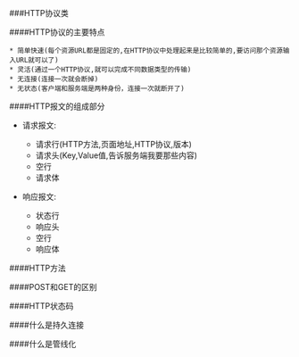 ###HTTP协议类


####HTTP协议的主要特点
    
    * 简单快速(每个资源URL都是固定的,在HTTP协议中处理起来是比较简单的,要访问那个资源输入URL就可以了)
    * 灵活(通过一个HTTP协议,就可以完成不同数据类型的传输)
    * 无连接(连接一次就会断掉)
    * 无状态(客户端和服务端是两种身份，连接一次就断开了)


####HTTP报文的组成部分
    
* 请求报文:
            
    * 请求行(HTTP方法,页面地址,HTTP协议,版本)
    * 请求头(Key,Value值,告诉服务端我要那些内容)
    * 空行
    * 请求体        
        
        
* 响应报文:

    * 状态行
    * 响应头
    * 空行
    * 响应体
    

####HTTP方法


####POST和GET的区别


####HTTP状态码

####什么是持久连接


####什么是管线化
